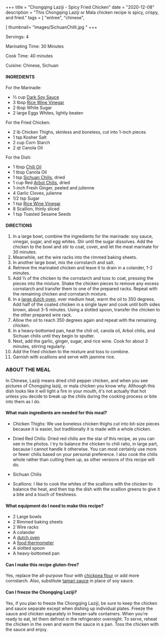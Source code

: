 +++
title = "Chongqing Laziji - Spicy Fried Chicken"
date = "2020-12-08"
description = "This Chongqing Laziji or Mala chicken recipe is spicy, crispy, and fried."
tags = [
    "entree",
    "chinese", 
    
]
thumbnail= "images/SichuanChilli.jpg "
+++

Servings: 4 <!--more-->

Marinating Time: 30 Minutes 

Cook Time: 40 minutes

Cuisine: Chinese, Sichuan  

#### INGREDIENTS 

For the Marinade: 

* ⅓ cup [Dark Soy Sauce](https://amzn.to/2QxWP6L) 
* 3 tbsp [Rice Wine Vinegar](https://amzn.to/3feHUZc)
* 2 tbsp White Sugar
* 2 large Eggs Whites, lightly beaten 

For the Fried Chicken:

* 2 lb Chicken Thighs, skinless and boneless, cut into 1-inch pieces 
* 1 tsp Kosher Salt
* 2 cup Corn Starch
* 2 qt Canola Oil 

For the Dish: 

* 1 tbsp [Chili Oil](https://amzn.to/3lo3sUi)
* 1 tbsp Canola Oil
* 1 tsp [Sichuan Chilis](https://amzn.to/2OEuomZ), dried
* 1 cup Red [Arbol Chilis](https://amzn.to/3c4M7M9), dried
* 1-inch Fresh Ginger, peeled and julienne
* 4 Garlic Cloves, julienne
* 1/2 tsp Sugar 
* 1 tsp [Rice Wine Vinegar](https://amzn.to/3feHUZc)
* 8 Scallion, thinly sliced
* 1 tsp Toasted Sesame Seeds

#### DIRECTIONS 

1. In a large bowl, combine the ingredients for the marinade: soy sauce, vinegar, sugar, and egg whites. Stir until the sugar dissolves. Add the chicken to the bowl and stir to coat, cover, and let the meat marinate for 30 minutes.  
2. Meanwhile, set the wire racks into the rimmed baking sheets. 
3. In another large bowl, mix the cornstarch and salt. 
4. Retrieve the marinated chicken and leave it to drain in a colander, 1-2 minutes. 
5. Add ⅓ of the chicken to the cornstarch and toss to coat, pressing the pieces into the mixture. Shake the chicken pieces to remove any excess cornstarch and transfer them to one of the prepared racks. Repeat with the remaining chicken and cornstarch mixture. 
6. In a [large dutch oven](https://amzn.to/3bVhcBR), over medium heat, warm the oil to 350 degrees. Add half of the coated chicken in a single layer and cook until both sides brown, about 3-5 minutes. Using a slotted spoon, transfer the chicken to the other prepared wire rack. 
7. Allow the oil to reach 350 degrees again and repeat with the remaining chicken. 
8. In a heavy-bottomed pan, heat the chili oil, canola oil, Arbol chilis, and Sichuan chilis until they begin to sputter. 
9. Next, add the garlic, ginger, sugar, and rice wine. Cook for about 3 minutes, stirring regularly. 
10. Add the fried chicken to the mixture and toss to combine. 
11. Garnish with scallions and serve with jasmine rice. 

### ABOUT THE MEAL 

In Chinese, Laziji means dried chili pepper chicken, and when you see pictures of Chongqing laziji, or mala chicken you know why. Although this dish looks like it will light a fire in your mouth, it's not actually that hot unless you decide to break up the chilis during the cooking process or bite into them as I do.

#### What main ingredients are needed for this meal?
* Chicken Thighs: We use boneless chicken thighs cut into bit-size pieces because it is easier, but traditionally it is made with a whole chicken. 

* Dried Red Chilis: Dried red chilis are the star of this recipe, as you can see in the photos. I try to balance the chicken to chili ratio, in large part, because I cannot handle it otherwise. You can most certainly use more or fewer chilis based on your personal preference. I also cook the chilis whole rather than cutting them up, as other versions of this recipe will do. 

* Sichuan Chilis

* Scallions: I like to cook the whites of the scallions with the chicken to balance the heat, and then top the dish with the scallion greens to give it a bite and a touch of freshness. 

#### What equipment do I need to make this recipe?

* 2 Large bowls
* 2 Rimmed baking sheets
* 2 Wire racks
* A colander
* A [dutch oven](https://amzn.to/3bVhcBR)
* A [food thermometer](https://amzn.to/3cAXtHU)
* A slotted spoon
* A heavy-bottomed pan

#### Can I make this recipe gluten-free?

Yes, replace the all-purpose flour with [chickpea flour](https://amzn.to/30F0Vf2) or add more cornstarch. Also, substitute [tamari sauce](https://amzn.to/30F0uBo) in place of soy sauce.

#### Can I freeze the Chongqing Laziji?

Yes, if you plan to freeze the Chongqing Laziji, be sure to keep the chicken and sauce separate except when dishing up individual plates. Freeze the sauce and chicken separately in freezer-safe containers. When you’re ready to eat, let them defrost in the refrigerator overnight. To serve, reheat the chicken in the oven and warm the sauce in a pan. Toss the chicken with the sauce and enjoy.
